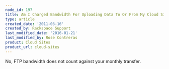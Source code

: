 ```yaml
---
node_id: 197
title: Am I Charged Bandwidth For Uploading Data To Or From My Cloud Sites Account?
type: article
created_date: '2011-03-16'
created_by: Rackspace Support
last_modified_date: '2016-01-21'
last_modified_by: Rose Contreras
product: Cloud Sites
product_url: cloud-sites
---
```


No, FTP bandwidth does not count against your monthly transfer.

